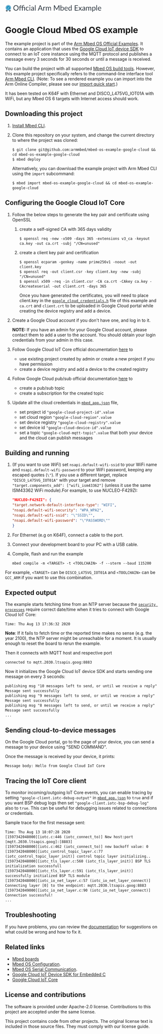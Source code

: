 ﻿![](./resources/official_armmbed_example_badge.png)

# Google Cloud Mbed OS example

The example project is part of the [Arm Mbed OS Official Examples](https://os.mbed.com/code/). It contains an application that uses the [Google Cloud IoT device SDK](https://github.com/GoogleCloudPlatform/iot-device-sdk-embedded-c/) to connect to an IoT core instance using the MQTT protocol and publishes a message every 3 seconds for 30 seconds or until a message is received.

You can build the project with all supported [Mbed OS build tools](https://os.mbed.com/docs/mbed-os/latest/tools/index.html). However, this example project specifically refers to the command-line interface tool [Arm Mbed CLI](https://github.com/ARMmbed/mbed-cli#installing-mbed-cli).
(Note: To see a rendered example you can import into the Arm Online Compiler, please see our [import quick start](https://os.mbed.com/docs/mbed-os/latest/quick-start/online-with-the-online-compiler.html#importing-the-code).)

It has been tested on K64F with Ethernet and DISCO_L475VG_IOT01A with WiFi, but any Mbed OS 6 targets with Internet access should work.

## Downloading this project
1. [Install Mbed CLI](https://os.mbed.com/docs/mbed-os/latest/quick-start/offline-with-mbed-cli.html).

1. Clone this repository on your system, and change the current directory to where the project was cloned:

    ```
    $ git clone git@github.com:armmbed/mbed-os-example-google-cloud && cd mbed-os-example-google-cloud
    $ mbed deploy
    ```

    Alternatively, you can download the example project with Arm Mbed CLI using the `import` subcommand:

    ```
    $ mbed import mbed-os-example-google-cloud && cd mbed-os-example-google-cloud
    ```

## Configuring the Google Cloud IoT Core

1. Follow the below steps to generate the key pair and certificate using OpenSSL

    1. create a self-signed CA with 365 days validity
        ```
        $ openssl req -new -x509 -days 365 -extensions v3_ca -keyout ca.key -out ca.crt -subj "/CN=unused"
        ```
    1. create a client key pair and certification
        ```
        $ openssl ecparam -genkey -name prime256v1 -noout -out client.key
        $ openssl req -out client.csr -key client.key -new -subj "/CN=unused"
        $ openssl x509 -req -in client.csr -CA ca.crt -CAkey ca.key -CAcreateserial -out client.crt -days 365
        ```
        Once you have generated the certificates, you will need to place client.key in the [`google_cloud_credentials.h`](./google_cloud_credentials.h) file of this example and `ca.crt` and `client.crt` to be uploaded in Google Cloud portal while creating the device registry and add a device.

1. Create a Google Cloud account if you don't have one, and log in to it.

    __NOTE:__ If you have an admin for your Google Cloud account, please contact them to add a user to the account. You should obtain your login credentials from your admin in this case.

1. Follow Google Cloud IoT Core official documentation [here](https://cloud.google.com/iot/docs/how-tos) to
    * use existing project created by admin or create a new project if you have permission
    * create a device registry and add a device to the created registry
1. Follow Google Cloud pub/sub official documentation [here](https://cloud.google.com/pubsub/docs) to
    * create a pub/sub topic
    * create a subscription for the created topic



1. Update all the cloud credentials in [`mbed_app.json`](./mbed_app.json) file,
    * set project id `"google-cloud-project-id".value`
    * set cloud region `"google-cloud-region".value`
    * set device registry `"google-cloud-registry".value`
    * set device id `"google-cloud-device-id".value`
    * set a topic `"google-cloud-mqtt-topic".value` that both your device and the cloud can publish messages

## Building and running

1. (If you want to use *WiFi*) set `nsapi.default-wifi-ssid` to your WiFi name and `nsapi.default-wifi-password` to your WiFi password, keeping any escaped quotes (`\"`). If you use a different target, replace `"DISCO_L475VG_IOT01A"` with your target and remove `"target.components_add": ["wifi_ism43362"]` (unless it use the same ISM43362 WiFi module).For example, to use NUCLEO-F429ZI:
    ```json
    "NUCLEO-F429ZI": {
    "target.network-default-interface-type": "WIFI",
    "nsapi.default-wifi-security": "WPA_WPA2",
    "nsapi.default-wifi-ssid": "\"SSID\"",
    "nsapi.default-wifi-password": "\"PASSWORD\""
    }
    ```

1. For Ethernet (e.g on K64F), connect a cable to the port.
1. Connect your development board to your PC with a USB cable.
1. Compile, flash and run the example
    ```
    mbed compile -m <TARGET> -t <TOOLCHAIN> -f --sterm --baud 115200
    ```
For example, `<TARGET>` can be `DISCO_L475VG_IOT01A` and `<TOOLCHAIN>` can be `GCC_ARM` if you want to use this combination.

## Expected output

The example starts fetching time from an NTP server because the [`security processes`](https://github.com/GoogleCloudPlatform/iot-device-sdk-embedded-c/blob/master/doc/user_guide.md#accurate-real-time-clock) require correct date/time when it tries to connect with Google Cloud IoT Core:
```
Time: Thu Aug 13 17:36:32 2020
```
**Note**: If it fails to fetch time or the reported time makes no sense (e.g. the year 2100), the NTP server might be unreachable for a moment. It is usually enough to reset the board to rerun the example.

Then it connects with MQTT host and respective port
```
connected to mqtt.2030.ltsapis.goog:8883
```

Now it initializes the Google Cloud IoT device SDK and starts sending one message on every 3 seconds:
```
publishing msg "10 messages left to send, or until we receive a reply"
Message sent successfully
publishing msg "9 messages left to send, or until we receive a reply"
Message sent successfully
publishing msg "8 messages left to send, or until we receive a reply"
Message sent successfully
...
```
## Sending cloud-to-device messages

On the Google Cloud portal, go to the page of your device, you can send a message to your device using "SEND COMMAND".

Once the message is received by your device, it prints:
```
Message body: Hello from Google Cloud IoT Core
```

## Tracing the IoT Core client

To monitor incoming/outgoing IoT Core events, you can enable tracing by setting `"google-client.iotc-debug-output"` in [`mbed_app.json`](./mbed_app.json) to `true` and if you want BSP debug logs then set `"google-client.iotc-bsp-debug-log"` also to `true`. This can be useful for debugging issues related to connections or credentials.

Sample trace for the first message sent:

```
Time: Thu Aug 13 18:07:28 2020
[1597342048000][iotc.c:446 (iotc_connect_to)] New host:port [mqtt.2030.ltsapis.goog]:[8883]
[1597342048000][iotc.c:462 (iotc_connect_to)] new backoff value: 0
[1597342048000][iotc_control_topic_layer.c:77 (iotc_control_topic_layer_init)] control topic layer initializing..
[1597342048000][iotc_tls_layer.c:560 (iotc_tls_layer_init)] BSP TLS initialization successfull
[1597342048000][iotc_tls_layer.c:591 (iotc_tls_layer_init)] successfully initialized BSP TLS module
[1597342048000][iotc_io_net_layer.c:57 (iotc_io_net_layer_connect)] Connecting layer [0] to the endpoint: mqtt.2030.ltsapis.goog:8883
[1597342049000][iotc_io_net_layer.c:90 (iotc_io_net_layer_connect)] Connection successful!
...
```

## Troubleshooting
If you have problems, you can review the [documentation](https://os.mbed.com/docs/latest/tutorials/debugging.html) for suggestions on what could be wrong and how to fix it.

## Related links
* [Mbed boards](https://os.mbed.com/platforms/)
* [Mbed OS Configuration](https://os.mbed.com/docs/latest/reference/configuration.html).
* [Mbed OS Serial Communication](https://os.mbed.com/docs/latest/tutorials/serial-communication.html).
* [Google Cloud IoT Device SDK for Embedded C](https://github.com/GoogleCloudPlatform/iot-device-sdk-embedded-c)
* [Google Cloud IoT Core](https://cloud.google.com/iot-core)

## License and contributions

The software is provided under Apache-2.0 license. Contributions to this project are accepted under the same license.

This project contains code from other projects. The original license text is included in those source files. They must comply with our license guide.
